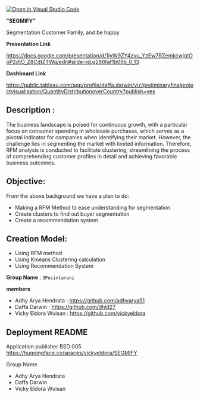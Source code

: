 [![Open in Visual Studio Code](https://classroom.github.com/assets/open-in-vscode-718a45dd9cf7e7f842a935f5ebbe5719a5e09af4491e668f4dbf3b35d5cca122.svg)](https://classroom.github.com/online_ide?assignment_repo_id=15178984&assignment_repo_type=AssignmentRepo)


**"SEGMIFY"**

Segmentation Customer Family, and be happy    


**Presentation Link**    

https://docs.google.com/presentation/d/1iyW9ZY4zvu_YzEw7RZemkcwjgtOoP2dtO_Z8CdtZTWg/edit#slide=id.g286faf1b08b_0_13     

**Dashboard Link**     

https://public.tableau.com/app/profile/daffa.darwin/viz/preliminaryfinalprojectvisualisation/QuantityDistributionoverCountry?publish=yes     

## **Description** :     

The business landscape is poised for continuous growth, with a particular focus on consumer spending in wholesale purchases, which serves as a pivotal indicator for companies when identifying their market. However, the challenge lies in segmenting the market with limited information. Therefore, RFM analysis is conducted to facilitate clustering, streamlining the process of comprehending customer profiles in detail and achieving favorable business outcomes.

## **Objective**:    

From the above background we have a plan to do:    
- Making a RFM Method to ease understanding for segmentation    
- Create clusters to find out buyer segmentation    
- Create a recommendation system    

## **Creation Model**: 

- Using RFM method
- Using Kmeans Clustering calculation    
- Using Recommendation System 


**Group Name** : `3Pecintaroni`   

**members**
- Adhy Arya Hendrata    : https://github.com/adhyarya51    
- Daffa Darwin          : https://github.com/dhld27    
- Vicky Eldora Wuisan   : https://github.com/vickyeldora    

## **Deployment README**

Application publisher BSD 005 
https://huggingface.co/spaces/vickyeldora/SEGMIFY   


Group Name 
- Adhy Arya Hendrata
- Daffa Darwin 
- Vicky Eldora Wuisan

